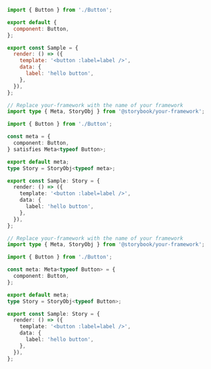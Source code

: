 ```js filename="Button.stories.js|jsx" renderer="common" language="js"
import { Button } from './Button';

export default {
  component: Button,
};

export const Sample = {
  render: () => ({
    template: '<button :label=label />',
    data: {
      label: 'hello button',
    },
  }),
};
```

```ts filename="Button.stories.ts|tsx" renderer="common" language="ts-4-9"
// Replace your-framework with the name of your framework
import type { Meta, StoryObj } from '@storybook/your-framework';

import { Button } from './Button';

const meta = {
  component: Button,
} satisfies Meta<typeof Button>;

export default meta;
type Story = StoryObj<typeof meta>;

export const Sample: Story = {
  render: () => ({
    template: '<button :label=label />',
    data: {
      label: 'hello button',
    },
  }),
};
```

```ts filename="Button.stories.ts|tsx" renderer="common" language="ts"
// Replace your-framework with the name of your framework
import type { Meta, StoryObj } from '@storybook/your-framework';

import { Button } from './Button';

const meta: Meta<typeof Button> = {
  component: Button,
};

export default meta;
type Story = StoryObj<typeof Button>;

export const Sample: Story = {
  render: () => ({
    template: '<button :label=label />',
    data: {
      label: 'hello button',
    },
  }),
};
```
